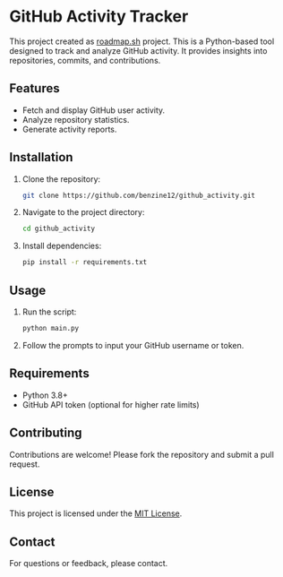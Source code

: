 # GitHub Activity Tracker

This project created as [roadmap.sh](https://roadmap.sh/projects/github-user-activity) project. This is a Python-based tool designed to track and analyze GitHub activity. It provides insights into repositories, commits, and contributions.


## Features

- Fetch and display GitHub user activity.
- Analyze repository statistics.
- Generate activity reports.

## Installation

1. Clone the repository:
    ```bash
    git clone https://github.com/benzine12/github_activity.git
    ```
2. Navigate to the project directory:
    ```bash
    cd github_activity
    ```
3. Install dependencies:
    ```bash
    pip install -r requirements.txt
    ```

## Usage

1. Run the script:
    ```bash
    python main.py
    ```
2. Follow the prompts to input your GitHub username or token.

## Requirements

- Python 3.8+
- GitHub API token (optional for higher rate limits)

## Contributing

Contributions are welcome! Please fork the repository and submit a pull request.

## License

This project is licensed under the [MIT License](LICENSE).

## Contact

For questions or feedback, please contact.